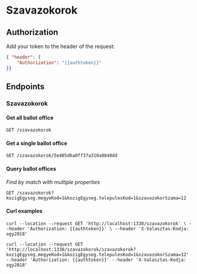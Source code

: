 # Szavazokorok

## Authorization

Add your token to the header of the request:

```json
{ "header": {
	"Authorization": "{{authtoken}}"
}}
```

## Endpoints

### Szavazokorok

#### Get all ballot office

`GET /szavazokorok`

#### Get a single ballot office

`GET /szavazokorok/5e405d6a0ff37a310a0840dd`

#### Query ballot offices

*Find by match with multiple properties*

`GET /szavazokorok?kozigEgyseg.megyeKod=1&kozigEgyseg.telepulesKod=1&szavazokorSzama=12`

#### Curl examples

`curl --location --request GET 'http://localhost:1338/szavazokorok' \
 --header 'Authorization: {{authtoken}}' \
 --header 'X-Valasztas-Kodja: ogy2018'`

`curl --location --request GET 'http://localhost:1338/szavazokorok/szavazokorok?kozigEgyseg.megyeKod=1&kozigEgyseg.telepulesKod=1&szavazokorSzama=12' --header 'Authorization: {{authtoken}}' --header 'X-Valasztas-Kodja: ogy2018'`
